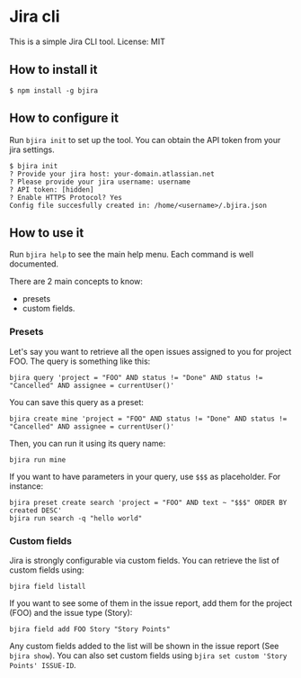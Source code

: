 # Jira cli

This is a simple Jira CLI tool. License: MIT

## How to install it

```
$ npm install -g bjira
```

## How to configure it

Run `bjira init` to set up the tool. You can obtain the API token from your
jira settings.

```
$ bjira init
? Provide your jira host: your-domain.atlassian.net
? Please provide your jira username: username
? API token: [hidden]
? Enable HTTPS Protocol? Yes
Config file succesfully created in: /home/<username>/.bjira.json
```

## How to use it

Run `bjira help` to see the main help menu. Each command is well documented.

There are 2 main concepts to know:
- presets
- custom fields.

### Presets

Let's say you want to retrieve all the open issues assigned to you for project
FOO.  The query is something like this:

```
bjira query 'project = "FOO" AND status != "Done" AND status != "Cancelled" AND assignee = currentUser()'
```

You can save this query as a preset:
```
bjira create mine 'project = "FOO" AND status != "Done" AND status != "Cancelled" AND assignee = currentUser()'
```

Then, you can run it using its query name:
```
bjira run mine
```

If you want to have parameters in your query, use `$$$` as placeholder. For instance:
```
bjira preset create search 'project = "FOO" AND text ~ "$$$" ORDER BY created DESC'
bjira run search -q "hello world"
```


### Custom fields
Jira is strongly configurable via custom fields. You can retrieve the list of custom fields using:

```
bjira field listall
```

If you want to see some of them in the issue report, add them for the project (FOO) and the issue type (Story):

```
bjira field add FOO Story "Story Points"
```

Any custom fields added to the list will be shown in the issue report (See `bjira show`).
You can also set custom fields using `bjira set custom 'Story Points' ISSUE-ID`.
